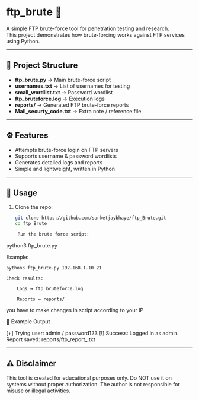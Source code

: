 # ftp_brute 🔐

A simple FTP brute-force tool for penetration testing and research.  
This project demonstrates how brute-forcing works against FTP services using Python.

---

## 📂 Project Structure
- **ftp_brute.py** → Main brute-force script  
- **usernames.txt** → List of usernames for testing  
- **small_wordlist.txt** → Password wordlist  
- **ftp_bruteforce.log** → Execution logs  
- **reports/** → Generated FTP brute-force reports  
- **Mail_securty_code.txt** → Extra note / reference file  

---

## ⚙️ Features
- Attempts brute-force login on FTP servers  
- Supports username & password wordlists  
- Generates detailed logs and reports  
- Simple and lightweight, written in Python  

---

## 🚀 Usage
1. Clone the repo:
   ```bash
   git clone https://github.com/sanketjaybhaye/ftp_Brute.git
   cd ftp_Brute

    Run the brute force script:

python3 ftp_brute.py <target-ip> <port>

Example:

    python3 ftp_brute.py 192.168.1.10 21

    Check results:

        Logs → ftp_bruteforce.log

        Reports → reports/
        
you have to make changes in script according to your IP

📑 Example Output

[+] Trying user: admin / password123
[!] Success: Logged in as admin
Report saved: reports/ftp_report_<timestamp>.txt

--- 

## ⚠️ Disclaimer

This tool is created for educational purposes only.
Do NOT use it on systems without proper authorization.
The author is not responsible for misuse or illegal activities.
